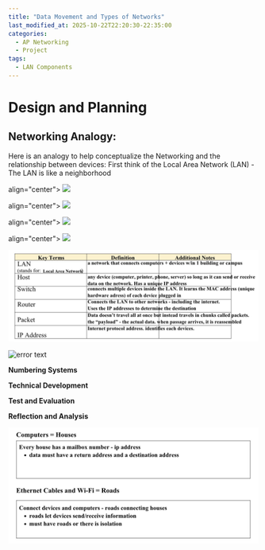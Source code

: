 ```yaml
---
title: "Data Movement and Types of Networks"
last_modified_at: 2025-10-22T22:20:30-22:35:00
categories:
  - AP Networking
  - Project
tags:
  - LAN Components
---
```


# Design and Planning
## Networking Analogy:
<p>Here is an analogy to help conceptualize the Networking and the relationship between devices: 
First think of the Local Area Network (LAN) - The LAN is like a neighborhood
<p> align="center"> <img src="(/assets/images/Photo9DataMovementandTypesofNetworks.jpg)" /></p>
align="center"> <img src="(/assets/images/Photo10DataMovementandTypesofNetworks.jpg)"/></p>
align="center"> <img src="(/assets/images/Photo11DataMovementandTypesofNetworks.jpg)"/></p>
align="center"> <img src="(/assets/images/Photo12DataMovementandTypesofNetworks.jpg)"/></p></p>

![text if the image fails to load](/assets/images/Photo12DataMovementandTypesofNetworks.jpg)

[logo]: (/assets/images/Photo12DataMovementandTypesofNetworks.jpg) "Hover me"
![error text][logo]

**Numbering Systems**

**Technical Development**

**Test and Evaluation**

**Reflection and Analysis**
<!-- ...existing code... -->
![Neighborhood diagram 1](/assets/images/Photo9DataMovementandTypesofNetworks.jpg)
<!-- ...existing code... -->